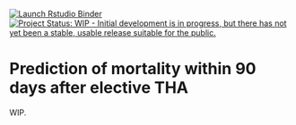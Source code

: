   [![Launch Rstudio Binder](http://mybinder.org/badge_logo.svg)](https://mybinder.org/v2/gh/eribul/thamortpred/master?urlpath=rstudio)
[![Project Status: WIP - Initial development is in progress, but there has not yet been a stable, usable release suitable for the public.](https://www.repostatus.org/badges/latest/wip.svg)](https://www.repostatus.org/#wip)

# Prediction of mortality within 90 days after elective THA

WIP.
